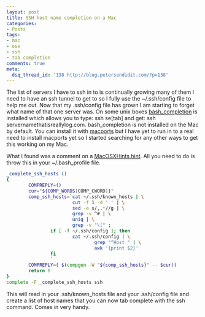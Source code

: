 ```yaml
---
layout: post
title: SSH host name completion on a Mac
categories:
- Posts
tags:
- mac
- osx
- ssh
- tab completion
comments: true
meta:
  dsq_thread_id: '138 http://blog.petersendidit.com/?p=138'
---
```

The list of servers I have to ssh in to is continually growing many of them I need to have an ssh tunnel to get to so I fully use the ~/.ssh/config file to help me out.  Now that my .ssh/config file has grown I am starting to forget what name of that one server was.  On some unix boxes [bash_completion](http://www.caliban.org/bash/) is installed which allows you to type: ssh se[tab] and get: ssh servernamethatisreallylog.com. bash_completion is not installed on the Mac by default.  You can install it with [macports](http://www.macports.org/) but I have yet to run in to a real need to install macports yet so I started searching for any other ways to get this working on my Mac.

What I found was a comment on a [MacOSXHints hint](http://www.macosxhints.com/article.php?story=20080317085050719).
All you need to do is throw this in your ~/.bash_profile file.

```bash
_complete_ssh_hosts ()
{
        COMPREPLY=()
        cur="${COMP_WORDS[COMP_CWORD]}"
        comp_ssh_hosts=`cat ~/.ssh/known_hosts | \
                        cut -f 1 -d ' ' | \
                        sed -e s/,.*//g | \
                        grep -v ^# | \
                        uniq | \
                        grep -v "\[" ;
                if [ -f ~/.ssh/config ]; then
                        cat ~/.ssh/config | \
                                grep "^Host " | \
                                awk '{print $2}'
                fi
                `
        COMPREPLY=( $(compgen -W "${comp_ssh_hosts}" -- $cur))
        return 0
}
complete -F _complete_ssh_hosts ssh
```

This will read in your .ssh/known_hosts file and your .ssh/config file and create a list of host names that you can now tab complete with the ssh command.  Comes in very handy.
